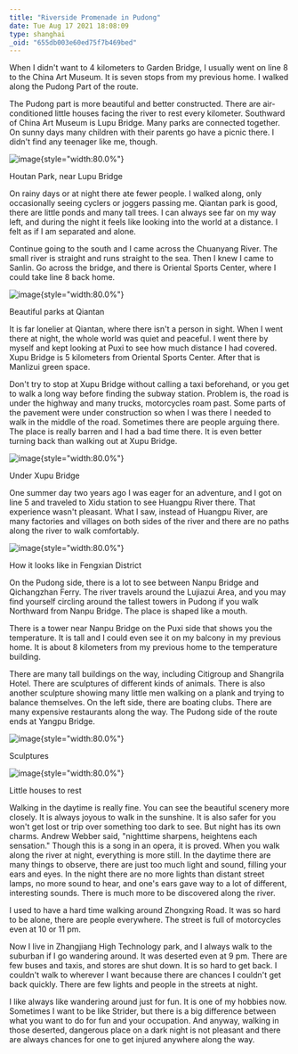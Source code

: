 ```yaml
---
title: "Riverside Promenade in Pudong"
date: Tue Aug 17 2021 18:08:09
type: shanghai
_oid: "655db003e60ed75f7b469bed"
---
```

When I didn't want to 4 kilometers to Garden Bridge, I usually went on
line 8 to the China Art Museum. It is seven stops from my previous home.
I walked along the Pudong Part of the route.

The Pudong part is more beautiful and better constructed. There are
air-conditioned little houses facing the river to rest every kilometer.
Southward of China Art Museum is Lupu Bridge. Many parks are connected
together. On sunny days many children with their parents go have a
picnic there. I didn't find any teenager like me, though.

![image](https://github.com/jimchen2/nonimportant/assets/123833550/7328a4aa-2a0e-46c6-95ff-cfe8e08685d5){style="width:80.0%"}

Houtan Park, near Lupu Bridge

On rainy days or at night there ate fewer people. I walked along, only
occasionally seeing cyclers or joggers passing me. Qiantan park is good,
there are little ponds and many tall trees. I can always see far on my
way left, and during the night it feels like looking into the world at a
distance. I felt as if I am separated and alone.

Continue going to the south and I came across the Chuanyang River. The
small river is straight and runs straight to the sea. Then I knew I came
to Sanlin. Go across the bridge, and there is Oriental Sports Center,
where I could take line 8 back home.

![image](https://github.com/jimchen2/nonimportant/assets/123833550/98890660-54da-4394-897e-c98cc3d3572d){style="width:80.0%"}

Beautiful parks at Qiantan

It is far lonelier at Qiantan, where there isn't a person in sight. When
I went there at night, the whole world was quiet and peaceful. I went
there by myself and kept looking at Puxi to see how much distance I had
covered. Xupu Bridge is 5 kilometers from Oriental Sports Center. After
that is Manlizui green space.

Don't try to stop at Xupu Bridge without calling a taxi beforehand, or
you get to walk a long way before finding the subway station. Problem
is, the road is under the highway and many trucks, motorcycles roam
past. Some parts of the pavement were under construction so when I was
there I needed to walk in the middle of the road. Sometimes there are
people arguing there. The place is really barren and I had a bad time
there. It is even better turning back than walking out at Xupu Bridge.

![image](https://github.com/jimchen2/nonimportant/assets/123833550/4ad8b849-1302-4802-9637-d813991752e6){style="width:80.0%"}

Under Xupu Bridge

One summer day two years ago I was eager for an adventure, and I got on
line 5 and traveled to Xidu station to see Huangpu River there. That
experience wasn't pleasant. What I saw, instead of Huangpu River, are
many factories and villages on both sides of the river and there are no
paths along the river to walk comfortably.

![image](https://github.com/jimchen2/nonimportant/assets/123833550/6593d14a-af1a-4d65-b6c7-91a7615d1425){style="width:80.0%"}

How it looks like in Fengxian District

On the Pudong side, there is a lot to see between Nanpu Bridge and
Qichangzhan Ferry. The river travels around the Lujiazui Area, and you
may find yourself circling around the tallest towers in Pudong if you
walk Northward from Nanpu Bridge. The place is shaped like a mouth.

There is a tower near Nanpu Bridge on the Puxi side that shows you the
temperature. It is tall and I could even see it on my balcony in my
previous home. It is about 8 kilometers from my previous home to the
temperature building.

There are many tall buildings on the way, including Citigroup and
Shangrila Hotel. There are sculptures of different kinds of animals.
There is also another sculpture showing many little men walking on a
plank and trying to balance themselves. On the left side, there are
boating clubs. There are many expensive restaurants along the way. The
Pudong side of the route ends at Yangpu Bridge.

![image](https://github.com/jimchen2/nonimportant/assets/123833550/c2533781-b30b-443f-978b-3f3d8e08561a){style="width:80.0%"}

Sculptures

![image](https://github.com/jimchen2/nonimportant/assets/123833550/a609ce8f-ecda-4202-9bf0-eebd2b9af4f0){style="width:80.0%"}

Little houses to rest

Walking in the daytime is really fine. You can see the beautiful scenery
more closely. It is always joyous to walk in the sunshine. It is also
safer for you won't get lost or trip over something too dark to see. But
night has its own charms. Andrew Webber said, "nighttime sharpens,
heightens each sensation." Though this is a song in an opera, it is
proved. When you walk along the river at night, everything is more
still. In the daytime there are many things to observe, there are just
too much light and sound, filling your ears and eyes. In the night there
are no more lights than distant street lamps, no more sound to hear, and
one's ears gave way to a lot of different, interesting sounds. There is
much more to be discovered along the river.

I used to have a hard time walking around Zhongxing Road. It was so hard
to be alone, there are people everywhere. The street is full of
motorcycles even at 10 or 11 pm.

Now I live in Zhangjiang High Technology park, and I always walk to the
suburban if I go wandering around. It was deserted even at 9 pm. There
are few buses and taxis, and stores are shut down. It is so hard to get
back. I couldn't walk to wherever I want because there are chances I
couldn't get back quickly. There are few lights and people in the
streets at night.

I like always like wandering around just for fun. It is one of my
hobbies now. Sometimes I want to be like Strider, but there is a big
difference between what you want to do for fun and your occupation. And
anyway, walking in those deserted, dangerous place on a dark night is
not pleasant and there are always chances for one to get injured
anywhere along the way.
